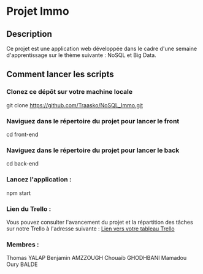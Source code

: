 # Projet Immo

## Description
Ce projet est une application web développée dans le cadre d'une semaine d'apprentissage sur le thème suivante : NoSQL et Big Data.

## Comment lancer les scripts

### Clonez ce dépôt sur votre machine locale
git clone https://github.com/Traasko/NoSQL_Immo.git

### Naviguez dans le répertoire du projet pour lancer le front
cd front-end

### Naviguez dans le répertoire du projet pour lancer le back
cd back-end

### Lancez l'application :
npm start

### Lien du Trello :
Vous pouvez consulter l'avancement du projet et la répartition des tâches sur notre Trello à l'adresse suivante : [Lien vers votre tableau Trello](https://trello.com/b/5e6ie0D5/nosql)

### Membres :
Thomas YALAP
Benjamin AMZZOUGH
Chouaib GHODHBANI
Mamadou Oury BALDE
